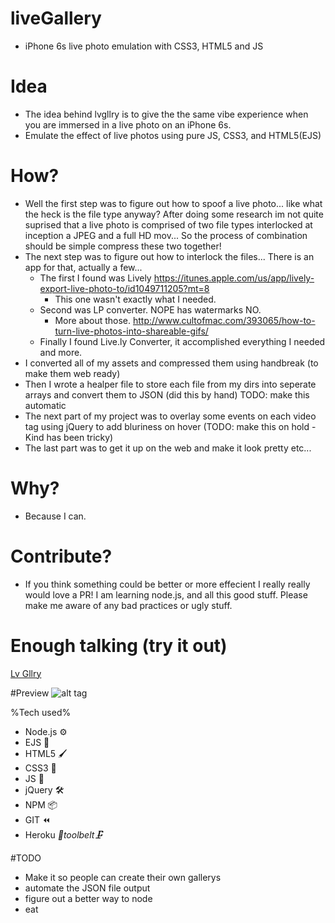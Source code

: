 # liveGallery
- iPhone 6s live photo emulation with CSS3, HTML5 and JS

# Idea
- The idea behind lvgllry is to give the the same vibe experience when you are immersed in a live photo on an iPhone 6s.
- Emulate the effect of live photos using pure JS, CSS3, and HTML5(EJS)

# How?
- Well the first step was to figure out how to spoof a live photo... like what the heck is the file type anyway? After doing some research im not quite suprised that a live photo is comprised of two file types interlocked at inception a JPEG and a full HD mov... So the process of combination should be simple compress these two together!
- The next step was to figure out how to interlock the files... There is an app for that, actually a few... 
    - The first I found was Lively https://itunes.apple.com/us/app/lively-export-live-photo-to/id1049711205?mt=8
      - This one wasn't exactly what I needed. 
    - Second was LP converter. NOPE has watermarks NO.   
      - More about those. http://www.cultofmac.com/393065/how-to-turn-live-photos-into-shareable-gifs/
    - Finally I found Live.ly Converter, it accomplished everything I needed and more.
- I converted all of my assets and compressed them using handbreak (to make them web ready)
- Then I wrote a healper file to store each file from my dirs into seperate arrays and convert them to JSON (did this by hand) TODO: make this automatic
- The next part of my project was to overlay some events on each video tag using jQuery to add bluriness on hover (TODO: make this on hold - Kind has been tricky)
- The last part was to get it up on the web and make it look pretty etc...

# Why?
- Because I can.

# Contribute?
- If you think something could be better or more effecient I really really would love a PR! I am learning node.js, and all this good stuff. Please make me aware of any bad practices or ugly stuff.

# Enough talking (try it out)

<a href="lvgllry.herokuapp.com" alt="lvGllry">Lv Gllry</a>

#Preview
![alt tag](https://github.com/RobinsonKameron/liveGallery/blob/master/gifs/lvgllry_2.gif?raw=true)

%Tech used%
- Node.js ⚙
- EJS 📝
- HTML5 🖌
- CSS3 🌅
- JS 🔩
- jQuery 🛠
- NPM 📦
- GIT ⏪
- Heroku *🔨toolbelt🗜*

#TODO
- Make it so people can create their own gallerys
- automate the JSON file output
- figure out a better way to node
- eat 
